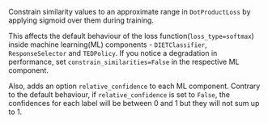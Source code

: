 Constrain similarity values to an approximate range in `DotProductLoss` by applying sigmoid over them during training.

This affects the default behaviour of the loss function(`loss_type=softmax`) inside machine learning(ML) components - `DIETClassifier`, `ResponseSelector` and `TEDPolicy`.
If you notice a degradation in performance, set `constrain_similarities=False` in the respective ML component.

Also, adds an option `relative_confidence` to each ML component. Contrary to the default behaviour, if `relative_confidence` is set to `False`, the confidences for each label will be between 0 and 1 but they will not sum up to 1.